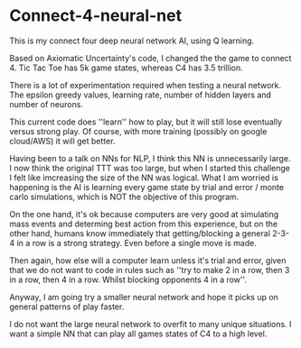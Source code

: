 # Connect-4-neural-net

This is my connect four deep neural network AI, using Q learning.

Based on Axiomatic Uncertainty's code, I changed the the game to connect 4. Tic Tac Toe has 5k game states, whereas C4 has 3.5 trillion.

There is a lot of experimentation required when testing a neural network. The epsilon greedy values, learning rate, number of hidden layers and number of neurons. 

This current code does ''learn'' how to play, but it will still lose eventually versus strong play. Of course, with more training (possibly on google cloud/AWS) it will get better. 

Having been to a talk on NNs for NLP, I think this NN is unnecessarily large. I now think the original TTT was too large, but when I started this challenge I felt like imcreasing the size of the NN was logical. What I am worried is happening is the AI is learning every game state by trial and error / monte carlo simulations, which is NOT the objective of this program.

On the one hand, it's ok because computers are very good at simulating mass events and determing best action from this experience, but on the other hand, humans know immediately that getting/blocking a general 2-3-4 in a row is a strong strategy. Even before a single move is made.

Then again, how else will a computer learn unless it's trial and error, given that we do not want to code in rules such as ''try to make 2 in a row, then 3 in a row, then 4 in a row. Whilst blocking opponents 4 in a row''.

Anyway, I am going try a smaller neural network and hope it picks up on general patterns of play faster.

I do not want the large neural network to overfit to many unique situations. I want a simple NN that can play all games states of C4 to a high level.
